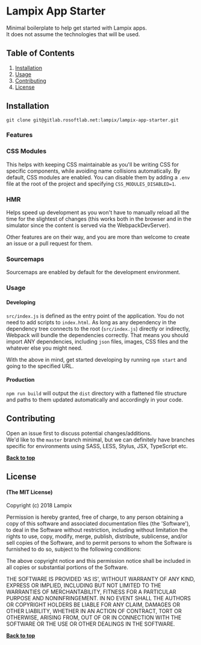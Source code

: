 # Lampix App Starter

Minimal boilerplate to help get started with Lampix apps.  
It does not assume the technologies that will be used.

## Table of Contents

1. [Installation](#installation)
2. [Usage](#usage)
3. [Contributing](#contributing)
4. [License](#license)

## Installation

`git clone git@gitlab.rosoftlab.net:lampix/lampix-app-starter.git`

### Features

### CSS Modules

This helps with keeping CSS maintainable as you'll be writing CSS for specific components, while avoiding name collisions automatically.
By default, CSS modules are enabled. You can disable them by adding a `.env` file at the root of the project and specifying `CSS_MODULES_DISABLED=1`.


### HMR

Helps speed up development as you won't have to manually reload all the time for the slightest of changes (this works both in the browser and in the simulator since the content is served via the WebpackDevServer).

Other features are on their way, and you are more than welcome to create an issue or a pull request for them.

### Sourcemaps

Sourcemaps are enabled by default for the development environment.

### Usage

#### Developing

`src/index.js` is defined as the entry point of the application. You do not need to add scripts to `index.html`. As long as any dependency in the dependency tree connects to the root (`src/index.js`) directly or indirectly, Webpack will bundle the dependencies correctly. That means you should import ANY dependencies, including `json` files, images, CSS files and the whatever else you might need.

With the above in mind, get started developing by running `npm start` and going to the specified URL.

#### Production

`npm run build` will output the `dist` directory with a flattened file structure and paths to them updated automatically and accordingly in your code.

## Contributing

Open an issue first to discuss potential changes/additions.  
We'd like to the `master` branch minimal, but we can definitely have branches specific for environments using SASS, LESS, Stylus, JSX, TypeScript etc.

**[Back to top](#table-of-contents)**

## License

#### (The MIT License)

Copyright (c) 2018 Lampix

Permission is hereby granted, free of charge, to any person obtaining
a copy of this software and associated documentation files (the
'Software'), to deal in the Software without restriction, including
without limitation the rights to use, copy, modify, merge, publish,
distribute, sublicense, and/or sell copies of the Software, and to
permit persons to whom the Software is furnished to do so, subject to
the following conditions:

The above copyright notice and this permission notice shall be
included in all copies or substantial portions of the Software.

THE SOFTWARE IS PROVIDED 'AS IS', WITHOUT WARRANTY OF ANY KIND,
EXPRESS OR IMPLIED, INCLUDING BUT NOT LIMITED TO THE WARRANTIES OF
MERCHANTABILITY, FITNESS FOR A PARTICULAR PURPOSE AND NONINFRINGEMENT.
IN NO EVENT SHALL THE AUTHORS OR COPYRIGHT HOLDERS BE LIABLE FOR ANY
CLAIM, DAMAGES OR OTHER LIABILITY, WHETHER IN AN ACTION OF CONTRACT,
TORT OR OTHERWISE, ARISING FROM, OUT OF OR IN CONNECTION WITH THE
SOFTWARE OR THE USE OR OTHER DEALINGS IN THE SOFTWARE.

**[Back to top](#table-of-contents)**
